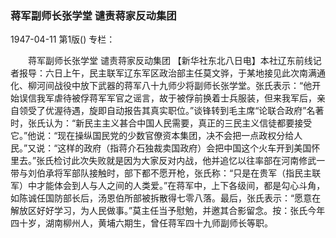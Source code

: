 ### 蒋军副师长张学堂  谴责蒋家反动集团

1947-04-11
第1版()
专栏：

　　蒋军副师长张学堂
    谴责蒋家反动集团
    【新华社东北八日电】本社辽东前线记者报导：六日上午，民主联军辽东军区政治部主任莫文骅，于某地接见此次南满通化、柳河间战役中放下武器的蒋军八十九师少将副师长张学堂。张氏表示：“他开始误信我军虐待被俘蒋军军官之谣言，故于被俘前换着士兵服装，但来我军后，亲自领受了优渥待遇，旋即自动报告其真实职位。”谈锋转到毛主席“论联合政府”名著时，张氏认为：“新民主主义甚合中国人民需要，真正的三民主义信徒都要接受它。”他说：“现在操纵国民党的少数官僚资本集团，决不会把一点政权分给人民。”又说：“这样的政府（指蒋介石独裁卖国政府）会把中国这个火车开到美国怀里去。”张氏检讨此次失败就是因为大家反对内战，他并追忆以往率部在河南修武一带与刘伯承将军部队接触时，部下都不愿开枪，张氏称：“只是在贵军（指民主联军）中才能体会到人与人之间的人类爱。”在蒋军中，上下各级间，都是勾心斗角，如陈诚任国防部长后，汤恩伯所部被拆散得七零八落。最后，张氏表示：“愿意在解放区好好学习，为人民做事。”莫主任当予慰勉，并邀其合影留念。按：张氏今年四十岁，湖南柳州人，黄埔六期生，曾任蒋军四十九师副师长等职。
